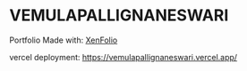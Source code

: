 # VEMULAPALLIGNANESWARI
Portfolio
Made with: [XenFolio](https://xenfolio.vercel.app)


vercel deployment: https://vemulapallignaneswari.vercel.app/
